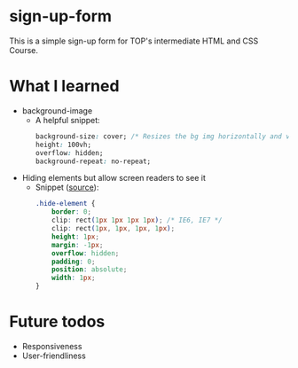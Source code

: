 # sign-up-form
This is a simple sign-up form for TOP's intermediate HTML and CSS Course.

# What I learned
* background-image
    * A helpful snippet:
        ```css
        background-size: cover; /* Resizes the bg img horizontally and vertically depending on the window's size while maintaining its aspect ratio */
        height: 100vh;
        overflow: hidden;
        background-repeat: no-repeat;
        ```
* Hiding elements but allow screen readers to see it
    * Snippet ([source](https://www.nomensa.com/blog/how-improve-web-accessibility-hiding-elements)):
        ```css
        .hide-element {
            border: 0;
            clip: rect(1px 1px 1px 1px); /* IE6, IE7 */
            clip: rect(1px, 1px, 1px, 1px);
            height: 1px;
            margin: -1px;
            overflow: hidden;
            padding: 0;
            position: absolute;
            width: 1px; 
        }    
        ```

# Future todos
* Responsiveness
* User-friendliness